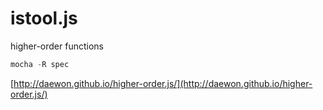 istool.js
============

higher-order functions 

```javascript
mocha -R spec
```

[http://daewon.github.io/higher-order.js/](http://daewon.github.io/higher-order.js/)
